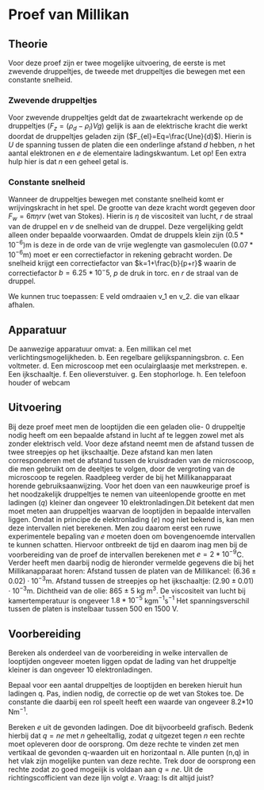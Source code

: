 # Proef van Millikan

## Theorie
Voor deze proef zijn er twee mogelijke uitvoering, de eerste is met zwevende druppeltjes, de tweede met druppeltjes die bewegen met een constante snelheid.

### Zwevende druppeltjes
Voor zwevende druppeltjes geldt dat de zwaartekracht werkende op de druppeltjes ($F_z=(\rho_d-\rho_l)Vg$) gelijk is aan de elektrische kracht die werkt doordat de druppeltjes geladen zijn ($F_{el}=Eq=\frac{Une}{d}$). Hierin is $U$ de spanning tussen de platen die een onderlinge afstand $d$ hebben, $n$ het aantal elektronen en $e$ de elementaire ladingskwantum. Let op! Een extra hulp hier is dat $n$ een geheel getal is.

### Constante snelheid
Wanneer de druppeltjes bewegen met constante snelheid komt er wrijvingskracht in het spel. De grootte van deze kracht wordt gegeven door $F_w=6\pi\eta rv$ (wet van Stokes). Hierin is $\eta$ de viscositeit van lucht, $r$ de straal van de druppel en $v$ de snelheid van de druppel. Deze vergelijking geldt alleen onder bepaalde voorwaarden. Omdat de druppels klein zijn ($0.5*10^{-6}$)m is deze in de orde van de vrije weglengte van gasmoleculen ($0.07*10^{-6}$m) moet er een correctiefactor in rekening gebracht worden. De snelheid krijgt een correctiefactor van $k=1+\frac{b}{p+r}$ waarin de correctiefactor $b=6.25*10^-5$, $p$ de druk in torc. en $r$ de straal van de druppel. 

We kunnen truc toepassen: E veld omdraaien v_1 en v_2. die van elkaar afhalen.


## Apparatuur
De aanwezige apparatuur omvat:
a. Een millikan cel met verlichtingsmogelijkheden.
b. Een regelbare gelijkspanningsbron.
c. Een voltmeter.
d. Een microscoop met een oculairglaasje met merkstrepen.
e. Een ijkschaaltje.
f. Een olieverstuiver.
g. Een stophorloge.
h. Een telefoon houder of webcam

## Uitvoering
Bij deze proef meet men de looptijden die een geladen olie- 0 druppeltje nodig heeft om een bepaalde afstand in lucht af te leggen zowel met als zonder elektrisch veld. Voor deze afstand neemt men de afstand tussen de twee streepjes op het ijkschaaltje. Deze afstand kan men laten corresponderen met de afstand tussen de kruisdraden van de rnicroscoop, die men gebruikt om de deeltjes te volgen, door de vergroting van de microscoop te regelen. Raadpleeg verder de bij het Millikanapparaat horende gebruiksaanwijzing. Voor het doen van een nauwkeurige proef is het noodzakelijk druppeltjes te nemen van uiteenlopende grootte en met ladingen ($q$) kleiner dan ongeveer 10 elektronladingen.Dit betekent dat men moet meten aan druppeltjes waarvan de looptijden in bepaalde intervallen liggen. Omdat in principe de elektronlading ($e$) nog niet bekend is, kan men deze intervallen niet berekenen. Men zou daarom eerst een ruwe experimentele bepaling van $e$ moeten doen om bovengenoemde intervallen te kunnen schatten. Hiervoor ontbreekt de tijd en daarom inag men bij de voorbereiding van de proef de intervallen berekenen met $e = 2 * 10^{-9}$C.
Verder heeft men daarbij nodig de hieronder vermelde gegevens die bij het Millikanapparaat horen:
Afstand tussen de platen van de Millikancel: $(6.36 ± 0.02)\cdot10^{-3}$m.
Afstand tussen de streepjes op het ijkschaaltje: $(2.90±0.01)\cdot10^{-3}$m.
Dichtheid van de olie: 865 ± 5 kg m$^3$.
De viscositeit van lucht bij kamertemperatuur is ongeveer $1.8*10^{-5}$ kgm$^{-1}$s$^{-1}$
Het spanningsverschil tussen de platen is instelbaar tussen 500 en 1500 V.

## Voorbereiding
Bereken als onderdeel van de voorbereiding in welke intervallen de looptijden ongeveer moeten liggen opdat de lading van het druppeltje kleiner is dan ongeveer 10 elektronladingen.

Bepaal voor een aantal druppeltjes de looptijden en bereken hieruit hun ladingen q. Pas, indien nodig, de
correctie op de wet van Stokes toe. De constante die daarbij een rol speelt heeft een waarde van ongeveer 8.2*10 Nm$^{-1}$.

Bereken $e$ uit de gevonden ladingen. Doe dit bijvoorbeeld grafisch.
Bedenk hierbij dat $q = ne$ met $n$ geheeltallig, zodat $q$ uitgezet tegen $n$ een rechte moet opleveren door de oorsprong. Om deze rechte te vinden zet men vertikaal de gevonden q-waarden uit en horizontaal n. Alle punten (n,q) in het vlak zijn mogelijke punten van deze rechte. Trek door de oorsprong een rechte zodat zo goed mogeiijk is voldaan aan $q = ne$. Uit de richtingscofficient van
deze lijn volgt $e$. Vraag: Is dit altijd juist?